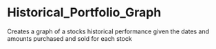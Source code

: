 # Historical_Portfolio_Graph
Creates a graph of a stocks historical performance given the dates and amounts purchased and sold for each stock
